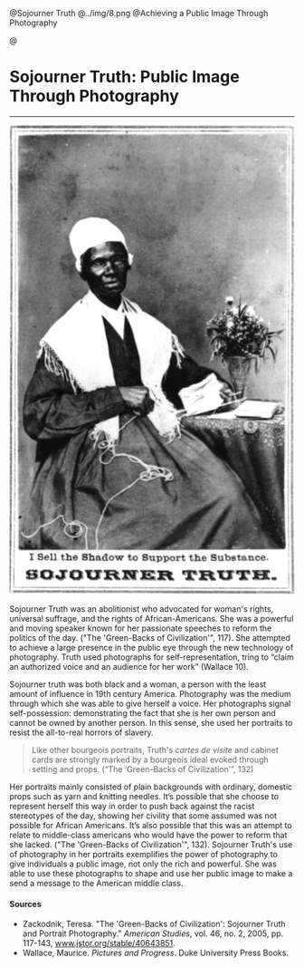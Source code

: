 @Sojourner Truth
@../img/8.png
@Achieving a Public Image Through Photography

@
# Sojourner Truth: Public Image Through Photography

***


<img src="../img/9.png" class="ui medium right floated image transition visible">
</img>

Sojourner Truth was an abolitionist who advocated for woman's rights, universal suffrage, and the rights of African-Americans.  She was a powerful and moving speaker known for her passionate speeches to reform the politics of the day.  ("The 'Green-Backs of Civilization'", 117).  She attempted to achieve a large presence in the public eye through the new technology of photography.  Truth used photographs for self-representation, tring to “claim an authorized voice and an audience for her work” (Wallace 10).


Sojourner truth was both black and a woman, a person with the least amount of influence in 19th century America. Photography was the medium through which she was able to give herself a voice.  Her photographs signal self-possession: demonstrating the fact that she is her own person and cannot be owned by another person. In this sense, she used her portraits to resist the all-to-real horrors of slavery.


>Like other bourgeois portraits, Truth's *cartes de visite* and cabinet cards are strongly marked by a bourgeois ideal evoked through setting and props.
(“The ‘Green-Backs of Civilization’”, 132)


Her portraits mainly consisted of plain backgrounds with ordinary, domestic props such as yarn and knitting needles.  It’s possible that she choose to represent herself this way in order to push back against the racist stereotypes of the day, showing her civility that some assumed was not possible for African Americans.  It’s also possible that this was an attempt to relate to middle-class americans who would have the power to reform that she lacked.  ("The 'Green-Backs of Civilization'", 132).  Sojourner Truth's use of photography in her portraits exemplifies the power of photography to give individuals a public image, not only the rich and powerful.  She was able to use these photographs to shape and use her public image to make a send a message to the American middle class.



[portrait1]:../img/9.png



#### Sources
- Zackodnik, Teresa. "The 'Green-Backs of Civilization': Sojourner Truth and Portrait Photography." *American Studies*, vol. 46, no. 2, 2005, pp. 117-143, www.jstor.org/stable/40643851.
- Wallace, Maurice. *Pictures and Progress*. Duke University Press Books.
